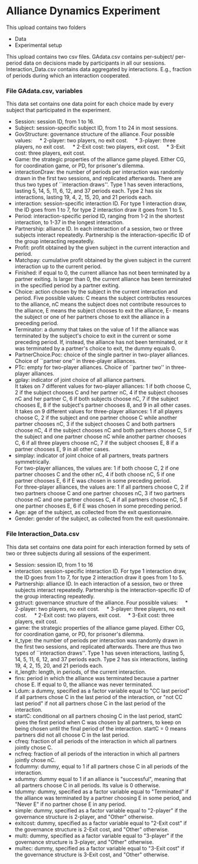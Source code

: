 # Alliance Dynamics Experiment

This upload contains two folders

* Data
* Experimental setup
 
This upload contains two csv files. GAdata.csv contains per-subject/ per-period data on decisions made by participants in all our sessions. Interaction_Data.csv contains data aggregated by interactions. E.g., fraction of periods during which an interaction cooperated.

### File GAdata.csv, variables
This data set contains one data point for each choice made by every subject that participated in the experiment.

* Session: session ID, from 1 to 16.
* Subject: session-specific subject ID, from 1 to 24 in most sessions.
* GovStructure: governance structure of the alliance. Four possible values:
    * 2-player: two players, no exit cost.
    * 3-player: three players, no exit cost.
    * 2-Exit cost: two players, exit cost.
    * 3-Exit cost: three players, exit cost.
* Game: the strategic properties of the alliance game played. Either CG, for coordination game, or PD, for prisoner's dilemma.
* interactionDraw: the number of periods per interaction was randomly drawn in the first two sessions, and replicated afterwards. There are thus two types of ``interaction draws''. Type 1 has seven interactions, lasting 5, 14, 5, 11, 6, 12, and 37 periods each. Type 2 has six interactions, lasting 19, 4, 2, 15, 20, and 21 periods each.
* interaction: session-specific interaction ID. For type 1 interaction draw, the ID goes from 1 to 7, for type 2 interaction draw it goes from 1 to 5.
* Period: interaction-specific period ID, ranging from 1-2 in the shortest interaction, to 1-37 in the longest interaction.
* Partnership: alliance ID. In each interaction of a session, two or three subjects interact repeatedly. Partnership is the interaction-specific ID of the group interacting repeatedly.
* Profit: profit obtained by the given subject in the current interaction and period.
* Matchpay: cumulative profit obtained by the given subject in the current interaction up to the current period.
* Finished: if equal to 0, the current alliance has not been terminated by a partner exiting. Is larger than 0, the current alliance has been terminated in the specified period by a partner exiting.
* Choice: action chosen by the subject in the current interaction and period. Five possible values: C means the subject contributes resources to the alliance, nC means the subject does not contribute resources to the alliance, E means the subject chooses to exit the alliance, E- means the subject or one of her partners chose to exit the alliance in a preceding period.
* Terminator: a dummy that takes on the value of 1 if the alliance was terminated by the subject's choice to exit in the current or some preceding period. If, instead, the alliance has not been terminated, or it was terminated by a partner's choice to exit, the dummy equals 0.
* PartnerChoice.Poc: choice of the single partner in two-player alliances. Choice of ``partner one'' in three-player alliances.
* PTc: empty for two-player alliances. Choice of ``partner two'' in three-player alliances.
* gplay: indicator of joint choice of all alliance partners.\
It takes on 7 different values for two-player alliances: 1 if both choose C, 2 if the subject chooses C and her partner nC, 4 if the subject chooses nC and her partner C, 6 if both subjects choose nC, 7 if the subject chooses E, 8 if the subject's partner chooses 8, and 9 in all other cases. \
It takes on 9 different values for three-player alliances: 1 if all players choose C, 2 if the subject and one partner choose C while another partner chooses nC, 3 if the subject chooses C and both partners choose nC, 4 if the subject chooses nC and both partners choose C, 5 if the subject and one partner choose nC while another partner chooses C, 6 if all three players choose nC, 7 if the subject chooses E, 8 if a partner chooses E, 9 in all other cases.
* simplay: indicator of joint choice of all partners, treats partners symmetrically.\
For two-player alliances, the values are: 1 if both choose C, 2 if one partner chooses C and the other nC, 4 if both choose nC, 5 if one partner chooses E, 6 if E was chosen in some preceding period.\
For three-player alliances, the values are: 1 if all partners choose C, 2 if two partners choose C and one partner chooses nC, 3 if two partners choose nC and one partner chooses C, 4 if all partners choose nC, 5 if one partner chooses E, 6 if E was chosen in some preceding period.
* Age: age of the subject, as collected from the exit questionnaire.
* Gender: gender of the subject, as collected from the exit questionnaire.

### File Interaction_Data.csv
This data set contains one data point for each interaction formed by sets of two or three subjects during all sessions of the experiment.

* Session: session ID, from 1 to 16
* interaction: session-specific interaction ID. For type 1 interaction draw, the ID goes from 1 to 7, for type 2 interaction draw it goes from 1 to 5.
* Partnership: alliance ID. In each interaction of a session, two or three subjects interact repeatedly. Partnership is the interaction-specific ID of the group interacting repeatedly.
* gstruct: governance structure of the alliance. Four possible values:
    * 2-player: two players, no exit cost.
    * 3-player: three players, no exit cost.
    * 2-Exit cost: two players, exit cost.
    * 3-Exit cost: three players, exit cost.
* game: the strategic properties of the alliance game played. Either CG, for coordination game, or PD, for prisoner's dilemma.
* it_type: the number of periods per interaction was randomly drawn in the first two sessions, and replicated afterwards. There are thus two types of ``interaction draws''. Type 1 has seven interactions, lasting 5, 14, 5, 11, 6, 12, and 37 periods each. Type 2 has six interactions, lasting 19, 4, 2, 15, 20, and 21 periods each.
* it_length: length, in periods, of the current interaction.
* fins: period in which the alliance was terminated because a partner chose E. If equal to 0, the alliance was never terminated.
* Ldum: a dummy, specified as a factor variable equal to "CC last period" if all partners chose C in the last period of the interaction, or "not CC last period" if not all partners chose C in the last period of the interaction.
* startC: conditional on all partners chosing C in the last period, startC gives the first period when C was chosen by all partners, to keep on being chosen until the final period of the interaction. startC = 0 means partners did not all choose C in the last period.
* cfreq: fraction of all periods of the interaction in which all partners jointly chose C.
* ncfreq: fraction of all periods of the interaction in which all partners jointly chose nC.
* fcdummy: dummy, equal to 1 if all partners chose C in all periods of the interaction.
* sdummy: dummy equal to 1 if an alliance is "successful", meaning that all partners choose C in all periods. Its value is 0 otherwise.
* tdummy: dummy, specified as a factor variable equal to "Terminated" if the alliance was terminated by a partner choosing E in some period, and "Never E" if no partner chose E in any period.
* simple: dummy, specified as a factor variable equal to "2-player" if the governance structure is 2-player, and "Other" otherwise.
* exitcost: dummy, specified as a factor variable equal to "2-Exit cost" if the governance structure is 2-Exit cost, and "Other" otherwise.
* multi: dummy, specified as a factor variable equal to "3-player" if the governance structure is 3-player, and "Other" otherwise.
* multec: dummy, specified as a factor variable equal to "3-Exit cost" if the governance structure is 3-Exit cost, and "Other" otherwise.
